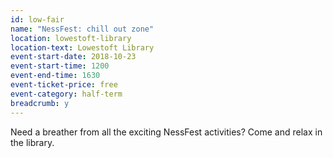 ```yaml
---
id: low-fair
name: "NessFest: chill out zone"
location: lowestoft-library
location-text: Lowestoft Library
event-start-date: 2018-10-23
event-start-time: 1200
event-end-time: 1630
event-ticket-price: free
event-category: half-term
breadcrumb: y
---
```


Need a breather from all the exciting NessFest activities? Come and relax in the library.
